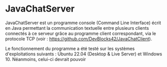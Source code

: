 # JavaChatServer

JavaChatServer est un programme console (Command Line Interface) écrit en Java permettant la communication textuelle entre plusieurs clients connectés à ce serveur grâce au programme client correspondant, via le protocole TCP (voir : https://github.com/DevBlocks42/JavaChatClient).

Le fonctionnement du programme a été testé sur les systèmes d'exploitations suivants : Ubuntu 22.04 (Desktop & Live Server) et Windows 10. Néanmoins, celui-ci devrait pouvoir 

